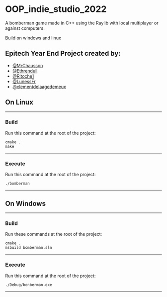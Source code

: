 # OOP_indie_studio_2022
A bomberman game made in C++ using the Raylib with local multiplayer or against computers.

Build on windows and linux

## Epitech Year End Project created by:
- [@MrChausson](https://github.com/MrChausson)
- [@Ethrenduil](https://github.com/Ethrenduil)
- [@Ritoche1](https://github.com/Ritoche1)
- [@LunessFr](https://github.com/LunessFr)
- [@clementdelaagedemeux](https://github.com/clementdelaagedemeux)

## On Linux
--------
### Build
Run this command at the root of the project:
```
cmake .
make
```
---
### Execute
Run this command at the root of the project:
```
./bomberman
```

---

## On Windows
---
### Build
Run these commands at the root of the project:
```
cmake .
msbuild bomberman.sln
```

---
### Execute
Run this command at the root of the project:
```
./Debug/bonberman.exe
```

---
